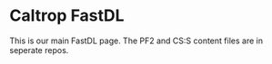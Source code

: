 # Caltrop FastDL

This is our main FastDL page. The PF2 and CS:S content files are in seperate repos.
